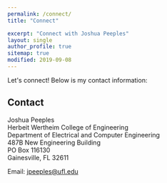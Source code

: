 ```yaml
---
permalink: /connect/
title: "Connect"

excerpt: "Connect with Joshua Peeples"
layout: single
author_profile: true
sitemap: true
modified: 2019-09-08
---  
```


Let's connect! Below is my contact information:

## Contact
Joshua Peeples<br/>
Herbeit Wertheim College of Engineering<br/>
Department of Electrical and Computer Engineering<br/>
487B New Engineering Building<br/>
PO Box 116130<br/>
Gainesville, FL 32611<br/>

Email: [jpeeples@ufl.edu](mailto:jpeeples@ufl.edu)



